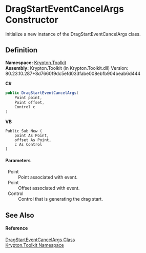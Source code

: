# DragStartEventCancelArgs Constructor


Initialize a new instance of the DragStartEventCancelArgs class.



## Definition
**Namespace:** <a href="79d2eac2-21f4-54ff-7552-b20c33c30600.md">Krypton.Toolkit</a>  
**Assembly:** Krypton.Toolkit (in Krypton.Toolkit.dll) Version: 80.23.10.287+8d7660f9dc5efd033fabe008ebfb904beab6d444

**C#**
``` C#
public DragStartEventCancelArgs(
	Point point,
	Point offset,
	Control c
)
```
**VB**
``` VB
Public Sub New ( 
	point As Point,
	offset As Point,
	c As Control
)
```



#### Parameters
<dl><dt>  Point</dt><dd>Point associated with event.</dd><dt>  Point</dt><dd>Offset associated with event.</dd><dt>  Control</dt><dd>Control that is generating the drag start.</dd></dl>

## See Also


#### Reference
<a href="356e20bb-bd87-1c6a-a9ed-3b00f8b12fc0.md">DragStartEventCancelArgs Class</a>  
<a href="79d2eac2-21f4-54ff-7552-b20c33c30600.md">Krypton.Toolkit Namespace</a>  
